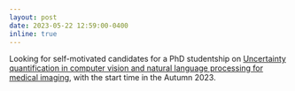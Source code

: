 ```yaml
---
layout: post
date: 2023-05-22 12:59:00-0400
inline: true
---
```


Looking for self-motivated candidates for a PhD studentship on <a href="https://www.surrey.ac.uk/fees-and-funding/studentships/uncertainty-quantification-computer-vision-and-natural-language-processing-medical-imaging">Uncertainty quantification in computer vision and natural language processing for medical imaging</a>, with the start time in the Autumn 2023. 